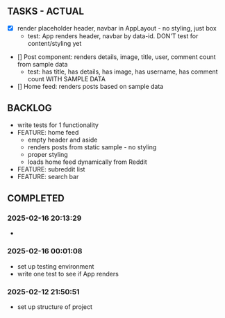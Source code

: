 
## TASKS - ACTUAL
- [x] render placeholder header, navbar in AppLayout - no styling, just box
    - test: App renders header, navbar by data-id. DON'T test for content/styling yet
- [] Post component: renders details, image, title, user, comment count from sample data
    - test: has title, has details, has image, has username, has comment count WITH SAMPLE DATA
- [] Home feed: renders posts based on sample data


## BACKLOG
- write tests for 1 functionality
- FEATURE: home feed
    - empty header and aside 
    - renders posts from static sample - no styling
    - proper styling
    - loads home feed dynamically from Reddit
- FEATURE: subreddit list
- FEATURE: search bar



## COMPLETED
### 2025-02-16 20:13:29
-

### 2025-02-16 00:01:08
- set up testing environment
- write one test to see if App renders

### 2025-02-12 21:50:51
- set up structure of project
